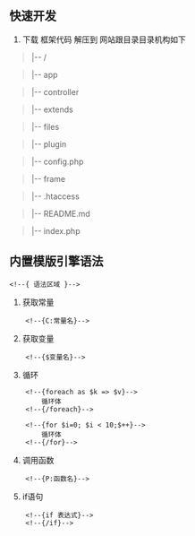 快速开发
-------
1. 下载 框架代码 解压到 网站跟目录目录机构如下

> |-- /

> |-- app

>    |-- controller

>    |-- extends

>    |-- files

>    |-- plugin

>    |-- config.php

> |-- frame

> |-- .htaccess

> |-- README.md

> |-- index.php


内置模版引擎语法
-------

`<!--{ 语法区域 }-->`

1. 获取常量

```
	<!--{C:常量名}-->
```

2. 获取变量

```
	<!--{$变量名}-->
```

3. 循环

```
	<!--{foreach as $k => $v}-->
		循环体
	<!--{/foreach}-->
	
	<!--{for $i=0; $i < 10;$++}-->
		循环体
	<!--{/for}-->
```

4. 调用函数

```
	<!--{P:函数名}-->
```

5. if语句

```
	<!--{if 表达式}-->
	<!--{/if}-->
```


